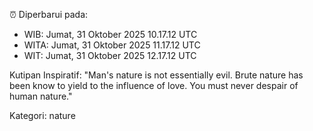 ⏰ Diperbarui pada:
- WIB: Jumat, 31 Oktober 2025 10.17.12 UTC
- WITA: Jumat, 31 Oktober 2025 11.17.12 UTC
- WIT: Jumat, 31 Oktober 2025 12.17.12 UTC

Kutipan Inspiratif:
"Man's nature is not essentially evil. Brute nature has been know to yield to the influence of love. You must never despair of human nature."


Kategori: nature


